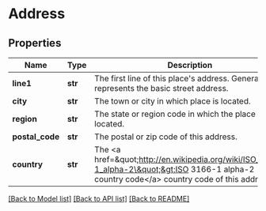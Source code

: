 # Address

## Properties
Name | Type | Description | Notes
------------ | ------------- | ------------- | -------------
**line1** | **str** | The first line of this place&#39;s address. Generally represents the basic street address. | 
**city** | **str** | The town or city in which place is located. | 
**region** | **str** | The state or region code in which the place is located. | [optional] 
**postal_code** | **str** | The postal or zip code of this address. | [optional] 
**country** | **str** | The &lt;a href&#x3D;\&quot;http://en.wikipedia.org/wiki/ISO_3166-1_alpha-2\&quot;&gt;ISO 3166-1 alpha-2 country code&lt;/a&gt; country code of this address. | 

[[Back to Model list]](../README.md#documentation-for-models) [[Back to API list]](../README.md#documentation-for-api-endpoints) [[Back to README]](../README.md)


